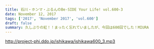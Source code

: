 ```yaml
---
title: 石川・ホンマ・ぶるんのBe-SIDE Your Life! vol.600-3
date: November 12, 2017
tags: ['2017', 'November 2017', 'vol.600']
draft: false
summary: 久しぶりの紅！！まったく忘れていましたが、今回は600回でした！MIURA
---
```


http://project-phi.ddo.jp/ishikawa/ishikawa600_3.mp3

